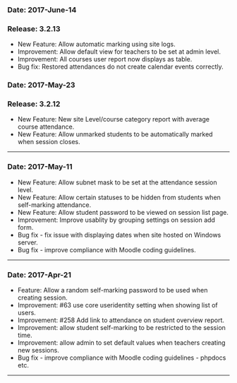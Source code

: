 ### Date:		2017-June-14
### Release:   3.2.13
- New Feature: Allow automatic marking using site logs.
- Improvement: Allow default view for teachers to be set at admin level.
- Improvement: All courses user report now displays as table.
- Bug fix: Restored attendances do not create calendar events correctly.

### Date:		2017-May-23
### Release:    3.2.12
- New Feature: New site Level/course category report with average course attendance.
- New Feature: Allow unmarked students to be automatically marked when session closes.

---

### Date:		2017-May-11
- New Feature: Allow subnet mask to be set at the attendance session level.
- New Feature: Allow certain statuses to be hidden from students when self-marking attendance.
- New Feature: Allow student password to be viewed on session list page.
- Improvement: Improve usablity by grouping settings on session add form.
- Bug fix - fix issue with displaying dates when site hosted on Windows server.
- Bug fix - improve compliance with Moodle coding guidelines.

---

### Date:		2017-Apr-21
- Feature: Allow a random self-marking password to be used when creating session.
- Improvement: #63 use core useridentity setting when showing list of users.
- Improvement: #258 Add link to attendance on student overview report.
- Improvement: allow student self-marking to be restricted to the session time.
- Improvement: allow admin to set default values when teachers creating new sessions.
- Bug fix - improve compliance with Moodle coding guidelines - phpdocs etc.

---

